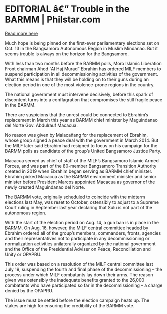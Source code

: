 # EDITORIAL â€” Trouble in the BARMM | Philstar.com

[Read more here](https://www.philstar.com/opinion/2025/08/19/2466473/editorial-trouble-barmm)

Much hope is being pinned on the first-ever parliamentary elections set on Oct. 13 in the Bangsamoro Autonomous Region in Muslim Mindanao. But it seems trouble is always on the horizon for the Bangsamoro.

With less than two months before the BARMM polls, Moro Islamic Liberation Front chairman Ahod “Al Haj Murad” Ebrahim has ordered MILF members to suspend participation in all decommissioning activities of the government. What this means is that they will be holding on to their guns during an election period in one of the most violence-prone regions in the country.

The national government must intervene decisively, before this spark of discontent turns into a conflagration that compromises the still fragile peace in the BARMM.

There are suspicions that the unrest could be connected to Ebrahim’s replacement in March this year as BARMM chief minister by Maguindanao del Norte Gov. Abdulrauf Macacua.

No reason was given by Malacañang for the replacement of Ebrahim, whose group signed a peace deal with the government in March 2014. But the MILF later said Ebrahim had resigned to focus on his campaign for the BARMM polls as candidate of the group’s United Bangsamoro Justice Party.

Macacua served as chief of staff of the MILF’s Bangsamoro Islamic Armed Forces, and was part of the 80-member Bangsamoro Transition Authority created in 2019 when Ebrahim began serving as BARMM chief minister. Ebrahim picked Macacua as the BARMM environment minister and senior minister before President Marcos appointed Macacua as governor of the newly created Maguindanao del Norte.

The BARMM vote, originally scheduled to coincide with the midterm elections last May, was reset to October, ostensibly to adjust to a Supreme Court ruling in September last year declaring that Sulu is not part of the autonomous region.

With the start of the election period on Aug. 14, a gun ban is in place in the BARMM. On Aug. 16, however, the MILF central committee headed by Ebrahim ordered all of the group’s members, commanders, fronts, agencies and their representatives not to participate in any decommissioning or normalization activities unilaterally organized by the national government and the Office of the Presidential Adviser on Peace, Reconciliation and Unity or OPAPRU.

This order was based on a resolution of the MILF central committee last July 19, suspending the fourth and final phase of the decommissioning – the process under which MILF combatants lay down their arms. The reason given was ostensibly the inadequate benefits granted to the 26,000 combatants who have participated so far in the decommissioning – a charge denied by the OPAPRU.

The issue must be settled before the election campaign heats up. The stakes are high for ensuring the credibility of the BARMM vote.
